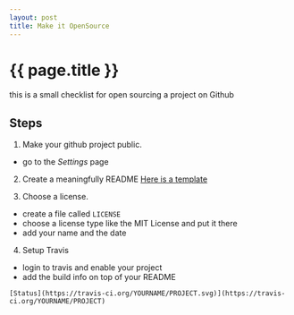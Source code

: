 ```yaml
---
layout: post
title: Make it OpenSource
---
```


{{ page.title }}
================

this is a small checklist for open sourcing a project on Github

## Steps

1. Make your github project public.
 * go to the *Settings* page

2. Create a meaningfully README
  [Here is a template](https://gist.github.com/stereosupersonic/00be9ab2a0bc0accaf68aade53815dbf)

3. Choose a license.
  * create a file called ```LICENSE```
  * choose a license type like the MIT License and put it there
  * add your name and the date

4. Setup Travis
  * login to travis and enable your project
  * add the build info on top of your README
  ```  
  [Status](https://travis-ci.org/YOURNAME/PROJECT.svg)](https://travis-ci.org/YOURNAME/PROJECT)
  ```
